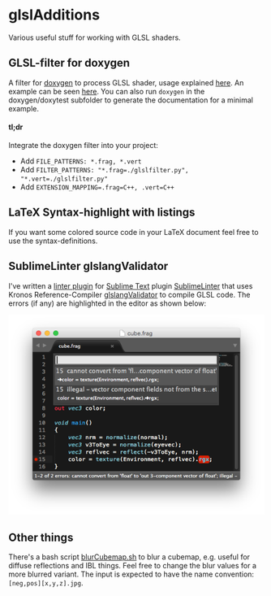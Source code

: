 glslAdditions
=============

Various useful stuff for working with GLSL shaders.

## GLSL-filter for doxygen ##

A filter for [doxygen](http://www.doxygen.org/) to process GLSL shader, usage explained [here](http://www.numb3r23.net/2012/02/15/doxygen-and-glsl-shader/). An example can be seen [here](http://www.grasmo.de/download/glslfilter/glslfilter_example.html). You can also run `doxygen` in the doxygen/doxytest subfolder to generate the documentation for a minimal example.

#### tl;dr ####
Integrate the doxygen filter into your project:
- Add `FILE_PATTERNS: *.frag, *.vert`
- Add `FILTER_PATTERNS: "*.frag=./glslfilter.py", "*.vert=./glslfilter.py"`
- Add `EXTENSION_MAPPING=.frag=C++, .vert=C++`

## LaTeX Syntax-highlight with listings ##

If you want some colored source code in your LaTeX document feel free to use the syntax-definitions.

## SublimeLinter glslangValidator ##

I've written a [linter plugin](https://github.com/numb3r23/SublimeLinter-contrib-glsl) for [Sublime Text](http://www.sublimetext.com/) plugin [SublimeLinter](http://sublimelinter.readthedocs.org/en/latest/) that uses Kronos Reference-Compiler [glslangValidator](https://www.khronos.org/opengles/sdk/tools/Reference-Compiler/) to compile GLSL code. The errors (if any) are highlighted in the editor as shown below:

![alt text](res/Linter-glsl.png "SublimeText with glslangValidator")

## Other things ##

There's a bash script [blurCubemap.sh](https://github.com/numb3r23/glslAdditions/blurCubemap.sh) to blur a cubemap, e.g. useful for diffuse reflections and IBL things. Feel free to change the blur values for a more blurred variant. The input is expected to have the name convention: `[neg,pos][x,y,z].jpg`.
